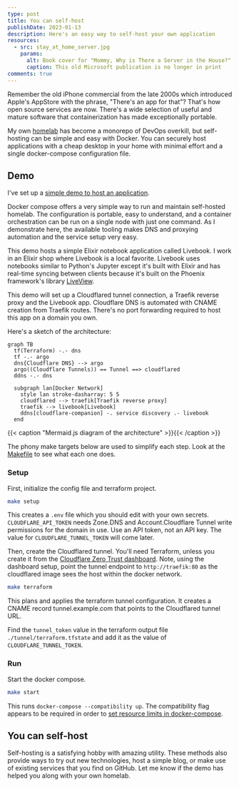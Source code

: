```yaml
---
type: post
title: You can self-host
publishDate: 2023-01-13
description: Here's an easy way to self-host your own application
resources:
  - src: stay_at_home_server.jpg
    params:
      alt: Book cover for "Mommy, Why is There a Server in the House?"
      caption: This old Microsoft publication is no longer in print
comments: true
---
```


Remember the old iPhone commercial from the late 2000s which introduced Apple's
AppStore with the phrase, "There's an app for that"? That's how open source
services are now. There's a wide selection of useful and mature software that
containerization has made exceptionally portable.

My own [homelab](/homelab) has become a monorepo of DevOps overkill, but
self-hosting can be simple and easy with Docker. You can securely host
applications with a cheap desktop in your home with minimal effort and a single
docker-compose configuration file.

## Demo

I've set up a
[simple demo to host an application](https://github.com/brettinternet/docker-compose-hosted-demo).

Docker compose offers a very simple way to run and maintain self-hosted homelab.
The configuration is portable, easy to understand, and a container orchestration
can be run on a single node with just one command. As I demonstrate here, the
available tooling makes DNS and proxying automation and the service setup very
easy.

This demo hosts a simple Elixir notebook application called Livebook. I work in
an Elixir shop where Livebook is a local favorite. Livebook uses notebooks
similar to Python's Jupyter except it's built with Elixir and has real-time
syncing between clients because it's built on the Phoenix framework's library
[LiveView](https://hexdocs.pm/phoenix_live_view/Phoenix.LiveView.html).

This demo will set up a Cloudflared tunnel connection, a Traefik reverse proxy
and the Livebook app. Cloudflare DNS is automated with CNAME creation from
Traefik routes. There's no port forwarding required to host this app on a domain
you own.

Here's a sketch of the architecture:

```mermaid
graph TB
  tf(Terraform) -.- dns
  tf -.- argo
  dns{Cloudflare DNS} --> argo
  argo((Cloudflare Tunnels)) == Tunnel ==> cloudflared
  ddns -.- dns

  subgraph lan[Docker Network]
    style lan stroke-dasharray: 5 5
    cloudflared --> traefik[Traefik reverse proxy]
    traefik --> livebook[Livebook]
    ddns[cloudflare-companion] -. service discovery .- livebook
  end
```

{{< caption "Mermaid.js diagram of the architecture" >}}{{< /caption >}}

The phony make targets below are used to simplify each step. Look at the
[Makefile](https://github.com/brettinternet/docker-compose-hosted-demo/blob/main/Makefile)
to see what each one does.

### Setup

First, initialize the config file and terraform project.

```sh
make setup
```

This creates a `.env` file which you should edit with your own secrets.
`CLOUDFLARE_API_TOKEN` needs Zone.DNS and Account.Cloudflare Tunnel write
permissions for the domain in use. Use an API token, not an API key. The value
for `CLOUDFLARE_TUNNEL_TOKEN` will come later.

Then, create the Cloudflared tunnel. You'll need Terraform, unless you create it
from the [Cloudflare Zero Trust dashboard](https://one.dash.cloudflare.com/).
Note, using the dashboard setup, point the tunnel endpoint to
`http://traefik:80` as the cloudflared image sees the host within the docker
network.

```sh
make terraform
```

This plans and applies the terraform tunnel configuration. It creates a CNAME
record tunnel.example.com that points to the Cloudflared tunnel URL.

Find the `tunnel_token` value in the terraform output file
`./tunnel/terraform.tfstate` and add it as the value of
`CLOUDFLARE_TUNNEL_TOKEN`.

### Run

Start the docker compose.

```sh
make start
```

This runs `docker-compose --compatibility up`. The compatibility flag appears to
be required in order to
[set resource limits in docker-compose](https://github.com/docker/compose/issues/4513).

## You can self-host

Self-hosting is a satisfying hobby with amazing utility. These methods also
provide ways to try out new technologies, host a simple blog, or make use of
existing services that you find on GitHub. Let me know if the demo has helped
you along with your own homelab.
